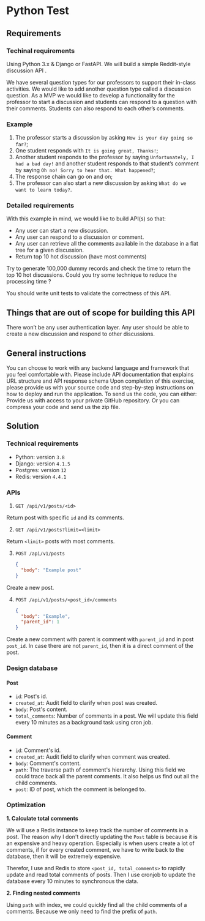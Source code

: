 # Python Test 

## Requirements

### Techinal requirements

Using Python 3.x & Django or FastAPI. We will build a simple Reddit-style discussion API .

We have several question types for our professors to support their in-class activities. We would like to add another question type called a discussion question. As a MVP we would like to develop a functionality for the professor to start a discussion and students can respond to a question with their comments. Students can also respond to each other’s comments. 


### Example

1. The professor starts a discussion by asking `How is your day going so far?`;
2. One student responds with `It is going great, Thanks!`;
3. Another student responds to the professor by saying `Unfortunately, I had a bad day!` and another student responds to that student’s comment by saying `Oh no! Sorry to hear that. What happened?`;
4. The response chain can go on and on;
5. The professor can also start a new discussion by asking `What do we want to learn today?`.

### Detailed requirements

With this example in mind, we would like to build API(s) so that:
- Any user can start a new discussion.
- Any user can respond to a discussion or comment.
- Any user can retrieve all the comments available in the database in a flat tree for a given discussion. 
- Return top 10 hot discussion (have most comments) 

Try to generate 100,000 dummy records and check the time to return the top 10 hot discussions. Could you try some technique to reduce the processing time ? 

You should write unit tests to validate the correctness of this API.

## Things that are out of scope for building this API
There won’t be any user authentication layer. Any user should be able to create a new discussion and respond to other discussions.

## General instructions
You can choose to work with any backend language and framework that you feel comfortable with.
Please include API documentation that explains URL structure and API response schema
Upon completion of this exercise, please provide us with your source code and step-by-step instructions on how to deploy and run the application. To send us the code, you can either:
Provide us with access to your private GitHub repository.
Or you can compress your code and send us the zip file.

## Solution

### Technical requirements

- Python: version `3.8`
- Django: version `4.1.5`
- Postgres: version `12`
- Redis: version `4.4.1`

### APIs

1. `GET /api/v1/posts/<id>`

Return post with specific `id` and its comments.

2. `GET /api/v1/posts?limit=<limit>`

Return `<limit>` posts with most comments.

3. `POST /api/v1/posts`

    ```json
    {
      "body": "Example post"
    }
    ```

Create a new post.

4. `POST /api/v1/posts/<post_id>/comments`

    ```json
    {
      "body": "Example",
      "parent_id": 1
    }
    ```
Create a new comment with parent is comment with `parent_id` and in
post `post_id`. In case there are not `parent_id`, then it is a direct
comment of the post.

### Design database

#### Post

- `id`: Post's id.
- `created_at`: Audit field to clarify when post was created.
- `body`: Post's content.
- `total_comments`: Number of comments in a post. We will update this
field every 10 minutes as a background task using cron job.

#### Comment

- `id`: Comment's id.
- `created_at`: Audit field to clarify when comment was created.
- `body`: Comment's content.
- `path`: The traverse path of comment's hierarchy. Using this
field we could trace back all the parent comments. It also
helps us find out all the child comments.
- `post`: ID of post, which the comment is belonged to.

### Optimization

**1. Calculate total comments**

We will use a Redis instance to keep track the number of comments
in a post. The reason why I don't directly updating the `Post`
table is because it is an expensive and heavy operation. Especially is when
users create a lot of comments, if for every created comment, we
have to write back to the database, then it will be extremely 
expensive.

Therefor, I use and Redis to store `<post_id, total_comments>`
to rapidly update and read total comments of posts. Then I use
cronjob to update the database every 10 minutes to synchronous the 
data.

**2. Finding nested comments**

Using `path` with index, we could quickly find all the child
comments of a comments. Because we only need to find the prefix 
of `path`.